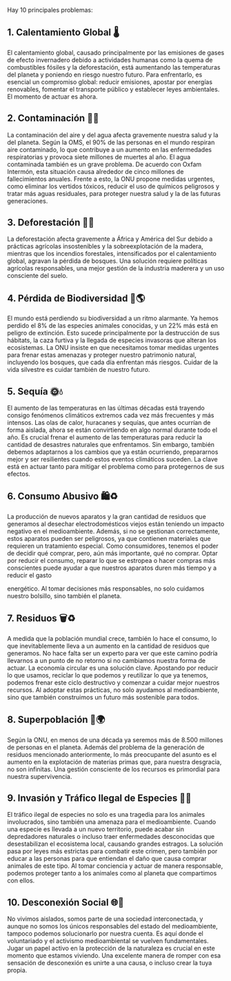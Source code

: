 Hay 10 principales problemas:
## 1. Calentamiento Global 🌡
El calentamiento global, causado principalmente por las emisiones de gases de efecto invernadero
debido a actividades humanas como la quema de combustibles fósiles y la deforestación, está
aumentando las temperaturas del planeta y poniendo en riesgo nuestro futuro. Para enfrentarlo, es
esencial un compromiso global: reducir emisiones, apostar por energías renovables, fomentar el
transporte público y establecer leyes ambientales. El momento de actuar es ahora.

## 2. Contaminación 💨💧
La contaminación del aire y del agua afecta gravemente nuestra salud y la del planeta. Según la OMS, el
90% de las personas en el mundo respiran aire contaminado, lo que contribuye a un aumento en las
enfermedades respiratorias y provoca siete millones de muertes al año. El agua contaminada también es
un grave problema. De acuerdo con Oxfam Intermón, esta situación causa alrededor de cinco millones
de fallecimientos anuales. Frente a esto, la ONU propone medidas urgentes, como eliminar los vertidos
tóxicos, reducir el uso de químicos peligrosos y tratar más aguas residuales, para proteger nuestra salud
y la de las futuras generaciones.
## 3. Deforestación 🌳🔥
La deforestación afecta gravemente a África y América del Sur debido a prácticas agrícolas insostenibles
y la sobreexplotación de la madera, mientras que los incendios forestales, intensificados por el
calentamiento global, agravan la pérdida de bosques. Una solución requiere políticas agrícolas
responsables, una mejor gestión de la industria maderera y un uso consciente del suelo.
## 4. Pérdida de Biodiversidad 🦁🌎
El mundo está perdiendo su biodiversidad a un ritmo alarmante. Ya hemos perdido el 8% de las
especies animales conocidas, y un 22% más está en peligro de extinción. Esto sucede principalmente
por la destrucción de sus hábitats, la caza furtiva y la llegada de especies invasoras que alteran los
ecosistemas. La ONU insiste en que necesitamos tomar medidas urgentes para frenar estas amenazas
y proteger nuestro patrimonio natural, incluyendo los bosques, que cada día enfrentan más riesgos.
Cuidar de la vida silvestre es cuidar también de nuestro futuro.

## 5. Sequía 🌞💧
El aumento de las temperaturas en las últimas décadas está trayendo consigo fenómenos climáticos
extremos cada vez más frecuentes y más intensos. Las olas de calor, huracanes y sequías, que antes
ocurrían de forma aislada, ahora se están convirtiendo en algo normal durante todo el año. Es crucial
frenar el aumento de las temperaturas para reducir la cantidad de desastres naturales que enfrentamos.
Sin embargo, también debemos adaptarnos a los cambios que ya están ocurriendo, prepararnos mejor y
ser resilientes cuando estos eventos climáticos suceden. La clave está en actuar tanto para mitigar el
problema como para protegernos de sus efectos.
## 6. Consumo Abusivo 🛍♻️
La producción de nuevos aparatos y la gran cantidad de residuos que generamos al desechar
electrodomésticos viejos están teniendo un impacto negativo en el medioambiente. Además, si no se
gestionan correctamente, estos aparatos pueden ser peligrosos, ya que contienen materiales que
requieren un tratamiento especial. Como consumidores, tenemos el poder de decidir qué comprar, pero,
aún más importante, qué no comprar. Optar por reducir el consumo, reparar lo que se estropea o hacer
compras más conscientes puede ayudar a que nuestros aparatos duren más tiempo y a reducir el gasto

energético. Al tomar decisiones más responsables, no solo cuidamos nuestro bolsillo, sino también el
planeta.
## 7. Residuos 🗑♻️
A medida que la población mundial crece, también lo hace el consumo, lo que inevitablemente lleva a un
aumento en la cantidad de residuos que generamos. No hace falta ser un experto para ver que este
camino podría llevarnos a un punto de no retorno si no cambiamos nuestra forma de actuar. La
economía circular es una solución clave. Apostando por reducir lo que usamos, reciclar lo que podemos
y reutilizar lo que ya tenemos, podemos frenar este ciclo destructivo y comenzar a cuidar mejor nuestros
recursos. Al adoptar estas prácticas, no solo ayudamos al medioambiente, sino que también construimos
un futuro más sostenible para todos.
## 8. Superpoblación 👥🌍
Según la ONU, en menos de una década ya seremos más de 8.500 millones de personas en el planeta.
Además del problema de la generación de residuos mencionado anteriormente, lo más preocupante del
asunto es el aumento en la explotación de materias primas que, para nuestra desgracia, no son infinitas.
Una gestión consciente de los recursos es primordial para nuestra supervivencia.
## 9. Invasión y Tráfico Ilegal de Especies 🦓🚨
El tráfico ilegal de especies no solo es una tragedia para los animales involucrados, sino también una
amenaza para el medioambiente. Cuando una especie es llevada a un nuevo territorio, puede acabar sin
depredadores naturales o incluso traer enfermedades desconocidas que desestabilizan el ecosistema
local, causando grandes estragos. La solución pasa por leyes más estrictas para combatir este crimen,
pero también por educar a las personas para que entiendan el daño que causa comprar animales de
este tipo. Al tomar conciencia y actuar de manera responsable, podemos proteger tanto a los animales
como al planeta que compartimos con ellos.
## 10. Desconexión Social 🌐🤝
No vivimos aislados, somos parte de una sociedad interconectada, y aunque no somos los únicos
responsables del estado del medioambiente, tampoco podemos solucionarlo por nuestra cuenta. Es aquí
donde el voluntariado y el activismo medioambiental se vuelven fundamentales. Jugar un papel activo en
la protección de la naturaleza es crucial en este momento que estamos viviendo. Una excelente manera
de romper con esa sensación de desconexión es unirte a una causa, o incluso crear la tuya propia.
